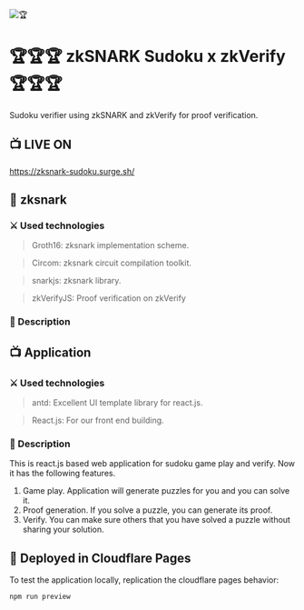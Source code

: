 ![🏆](https://github.com/web3-master/zksnark-sudoku/blob/master/screen-capture.gif?raw=true)

# 🏆🏆🏆 zkSNARK Sudoku x zkVerify 🏆🏆🏆

Sudoku verifier using zkSNARK and zkVerify for proof verification.

## 📺 LIVE ON

https://zksnark-sudoku.surge.sh/

## 📜 zksnark

### ⚔️ Used technologies

> Groth16: zksnark implementation scheme.

> Circom: zksnark circuit compilation toolkit.

> snarkjs: zksnark library.

> zkVerifyJS: Proof verification on zkVerify 


### 📝 Description

## 📺 Application

### ⚔️ Used technologies

> antd: Excellent UI template library for react.js.

> React.js: For our front end building.

### 📝 Description

This is react.js based web application for sudoku game play and verify.
Now it has the following features.

1. Game play.
   Application will generate puzzles for you and you can solve it.
2. Proof generation.
   If you solve a puzzle, you can generate its proof.
3. Verify.
   You can make sure others that you have solved a puzzle without sharing your solution.

## 🚀 Deployed in Cloudflare Pages

To test the application locally, replication the cloudflare pages behavior:

```bash
npm run preview
```
